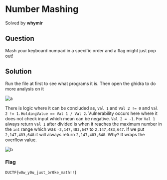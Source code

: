 # Number Mashing
Solved by **whymir**

## Question
Mash your keyboard numpad in a specific order and a flag might just pop out!

## Solution
Run the file at first to see what programs it is. Then open the ghidra to do more analysis on it

![a](img.png)

There is logic where it can be concluded as, `Val 1` and `Val 2 != 0` and `Val 2 != 1`. `HoldingValue == Val 1 / Val 2`. Vulnerability occurs here where it does not check input which mean can be negative. `Val 2 = -1`. For `Val 1` always return `Val 1` after divided is when it reaches the maximum number in the `int` range which was `-2,147,483,647` to `2,147,483,647`. If we put `2,147,483,648` it will always return `2,147,483,648`. Why? It wraps the overflow value. 

![b](img.png)

### Flag
`DUCTF{w0w_y0u_just_br0ke_math!!}`

